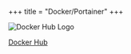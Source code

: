 +++
title = "Docker/Portainer"
+++

![Docker Hub Logo](https://www.docker.com/wp-content/uploads/2022/03/Moby-logo.png)

[Docker Hub](https://hub.docker.com/r/jonesckevin/)
